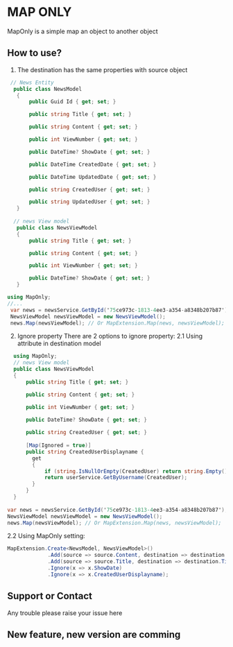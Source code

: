# MAP ONLY

MapOnly is a simple map an object to another object

## How to use?

1. The destination has the same properties with source object

 ```csharp
  // News Entity
   public class NewsModel
    {
        public Guid Id { get; set; }

        public string Title { get; set; }

        public string Content { get; set; }

        public int ViewNumber { get; set; }

        public DateTime? ShowDate { get; set; }

        public DateTime CreatedDate { get; set; }

        public DateTime UpdatedDate { get; set; }

        public string CreatedUser { get; set; }

        public string UpdatedUser { get; set; } 
    }
    
   // news View model
    public class NewsViewModel
    {
        public string Title { get; set; }

        public string Content { get; set; }

        public int ViewNumber { get; set; }
 
        public DateTime? ShowDate { get; set; }
    }
```

 ```csharp
 using MapOnly;
 //...
  var news = newsService.GetById('75ce973c-1813-4ee3-a354-a8348b207b87');
  NewsViewModel newsViewModel = new NewsViewModel();
  news.Map(newsViewModel); // Or MapExtension.Map(news, newsViewModel);
```
2. Ignore property
 There are 2 options to ignore property:
  2.1 Using attribute in destination model
  
  ```csharp
    using MapOnly;
    // news View model
    public class NewsViewModel
    {
        public string Title { get; set; }

        public string Content { get; set; }

        public int ViewNumber { get; set; }
 
        public DateTime? ShowDate { get; set; }
        
        public string CreatedUser { get; set; }
        
        [Map(Ignored = true)]
        public string CreatedUserDisplayname { 
          get
          {
              if (string.IsNullOrEmpty(CreatedUser) return string.Empty();
              return userService.GetByUsername(CreatedUser);
          } 
        }
    }
    
  var news = newsService.GetById('75ce973c-1813-4ee3-a354-a8348b207b87');
  NewsViewModel newsViewModel = new NewsViewModel();
  news.Map(newsViewModel); // Or MapExtension.Map(news, newsViewModel); 
  ```
  2.2 Using MapOnly setting:
  
   ```csharp
   MapExtension.Create<NewsModel, NewsViewModel>()
                .Add(source => source.Content, destination => destination.Content)
                .Add(source => source.Title, destination => destination.Title)
                .Ignore(x => x.ShowDate)
                .Ignore(x => x.CreatedUserDisplayname);
   ```
   
## Support or Contact
Any trouble please raise your issue here

## New feature, new version are comming
